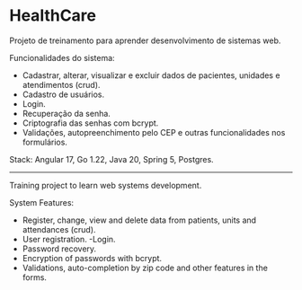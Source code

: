 # HealthCare
Projeto de treinamento para aprender desenvolvimento de sistemas web.

Funcionalidades do sistema:
- Cadastrar, alterar, visualizar e excluir dados de pacientes, unidades e atendimentos (crud).
- Cadastro de usuários.
- Login.
- Recuperação da senha.
- Criptografia das senhas com bcrypt.
- Validações, autopreenchimento pelo CEP e outras funcionalidades nos formulários.  
  
Stack: Angular 17, Go 1.22, Java 20, Spring 5, Postgres.  
   
---
   
Training project to learn web systems development.

System Features:
- Register, change, view and delete data from patients, units and attendances (crud).
- User registration.
-Login.
- Password recovery.
- Encryption of passwords with bcrypt.
- Validations, auto-completion by zip code and other features in the forms.
